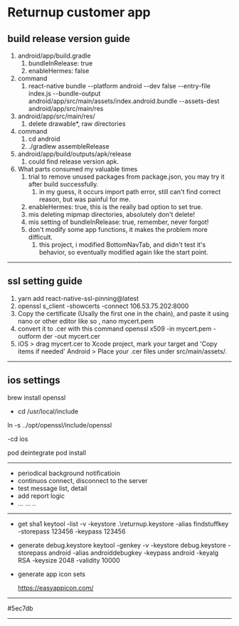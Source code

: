 # Returnup customer app

## build release version guide

1. android/app/build.gradle
   1. bundleInRelease: true
   2. enableHermes: false
2. command
   1. react-native bundle --platform android --dev false --entry-file index.js --bundle-output android/app/src/main/assets/index.android.bundle --assets-dest android/app/src/main/res
3. android/app/src/main/res/
   1. delete drawable\*, raw directories
4. command
   1. cd android
   2. ./gradlew assembleRelease
5. android/app/build/outputs/apk/release
   1. could find release version apk.
6. What parts consumed my valuable times
   1. trial to remove unused packages from package.json, you may try it after build successfully.
      1. in my guess, it occurs import path error, still can't find correct reason, but was painful for me.
   2. enableHermes: true, this is the really bad option to set true.
   3. mis deleting mipmap directories, absolutely don't delete!
   4. mis setting of bundleInRelease: true, remember, never forgot!
   5. don't modify some app functions, it makes the problem more difficult.
      1. this project, i modified BottomNavTab, and didn't test it's behavior, so eventually modified again like the start point.

---

## ssl setting guide

1. yarn add react-native-ssl-pinning@latest
2. openssl s_client -showcerts -connect 106.53.75.202:8000
3. Copy the certificate (Usally the first one in the chain), and paste it using nano or other editor like so , nano mycert.pem
4. convert it to .cer with this command openssl x509 -in mycert.pem -outform der -out mycert.cer
5. iOS > drag mycert.cer to Xcode project, mark your target and 'Copy items if needed'
   Android > Place your .cer files under src/main/assets/.

---

## ios settings

brew install openssl

- cd /usr/local/include

ln -s ../opt/openssl/include/openssl

-cd ios

pod deintegrate
pod install

---

- periodical background notificatioin
- continuos connect, disconnect to the server
- test message list, detail
- add report logic
- ... ... ..

---

- get sha1
  keytool -list -v -keystore .\returnup.keystore -alias findstuffkey -storepass 123456 -keypass 123456

- generate debug.keystore
  keytool -genkey -v -keystore debug.keystore -storepass android -alias androiddebugkey -keypass android -keyalg RSA -keysize 2048 -validity 10000

- generate app icon sets

  https://easyappicon.com/

---

#5ec7db

---
